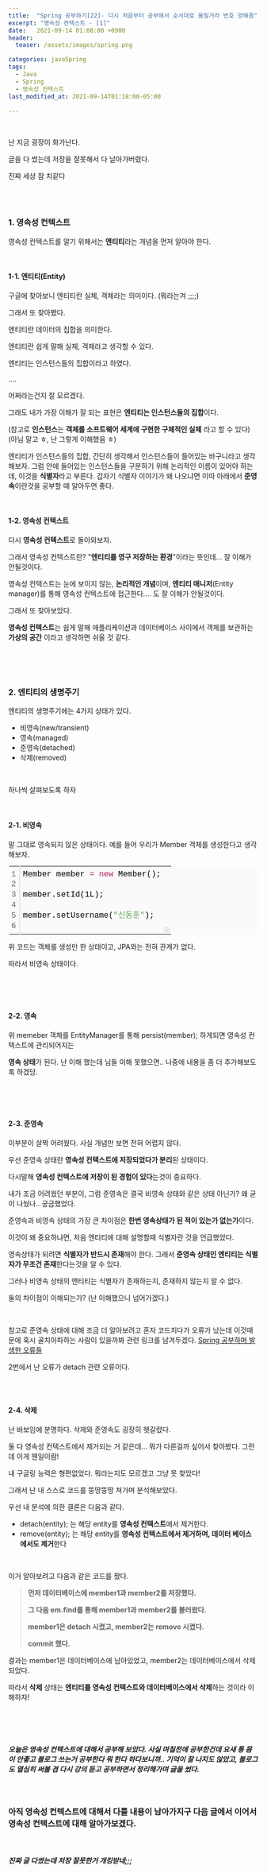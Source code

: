 ```yaml
---
title:  "Spring 공부하기[22]- 다시 처음부터 공부해서 순서대로 올릴거라 번호 양해좀"
excerpt: "영속성 컨텍스트 - [1]"
date:   2021-09-14 01:08:00 +0900
header:
  teaser: /assets/images/spring.png

categories: javaSpring
tags:
  - Java
  - Spring
  - 영속성 컨텍스트
last_modified_at: 2021-09-14T01:18:00-05:00

---
```


<br/>

난 지금 굉장이 화가난다.

글을 다 썼는데 저장을 잘못해서 다 날아가버렸다.

진짜 세상 참 치같다

<br/>

<br/>

### 1.  영속성 컨텍스트

영속성 컨텍스트를 알기 위해서는 **엔티티**라는 개념을 먼저 알아야 한다.

<br/>

#### 1-1. 엔티티(Entity)

구글에 찾아보니 엔티티란 실체, 객체라는 의미이다. (뭐라는겨 ;;;;)

그래서 또 찾아봤다. 

엔티티란 데이터의 집합을 의미한다.

엔티티란 쉽게 말해 실체, 객체라고 생각할 수 있다.

엔티티는 인스턴스들의 집합이라고 하였다. 

....

어쩌라는건지 잘 모르겠다. 

그래도 내가 가장 이해가 잘 되는 표현은 **엔티티는 인스턴스들의 집합**이다.

(참고로 **인스턴스**는 **객체를 소프트웨어 세계에 구현한 구체적인 실체** 라고 할 수 있다)(아님 말고 ㅎ, 난 그렇게 이해했음 ㅎ)

엔티티가 인스턴스들의 집합, 간단히 생각해서 인스턴스들이 들어있는 바구니라고 생각해보자. 그럼 안에 들어있는 인스턴스들을 구분하기 위해 논리적인 이름이 있어야 하는데, 이것을 **식별자**라고 부른다. 갑자기 식별자 이야기가 왜 나오냐면 이따 아래에서 **준영속**이란것을 공부할 때 알아두면 좋다.

<br/>

#### 1-2. 영속성 컨텍스트

다시 **영속성 컨텍스트**로 돌아와보자. 

그래서 영속성 컨텍스트란? "**엔티티를 영구 저장하는 환경**"이라는 뜻인데... 잘 이해가 안될것이다.

영속성 컨텍스트는 눈에 보이지 않는, **논리적인 개념**이며, **엔티티 매니저**(Entity manager)를 통해 영속성 컨텍스트에 접근한다.... 도 잘 이해가 안될것이다.

그래서 또 찾아보았다. 

**영속성 컨텍스트**는 쉽게 말해 애플리케이션과 데이터베이스 사이에서 객체를 보관하는 **가상의 공간** 이라고 생각하면 쉬울 것 같다. 

<br/><br/><br/>

### 2. 엔티티의 생명주기

엔티티의 생명주기에는 4가지 상태가 있다.

- 비영속(new/transient)
- 영속(managed)
- 준영속(detached)
- 삭제(removed)

<br/>

하나씩 살펴보도록 하자

<br/>

#### 2-1. 비영속

말 그대로 영속되지 않은 상태이다. 예를 들어 우리가 Member 객체를 생성한다고 생각해보자.

<div class="colorscripter-code" style="color:#010101;font-family:Consolas, 'Liberation Mono', Menlo, Courier, monospace !important; position:relative !important;overflow:auto"><table class="colorscripter-code-table" style="margin:0;padding:0;border:none;background-color:#fafafa;border-radius:4px;" cellspacing="0" cellpadding="0"><tr><td style="padding:6px;border-right:2px solid #e5e5e5"><div style="margin:0;padding:0;word-break:normal;text-align:right;color:#666;font-family:Consolas, 'Liberation Mono', Menlo, Courier, monospace !important;line-height:130%"><div style="line-height:130%">1</div><div style="line-height:130%">2</div><div style="line-height:130%">3</div><div style="line-height:130%">4</div><div style="line-height:130%">5</div><div style="line-height:130%">6</div></div></td><td style="padding:6px 0;text-align:left"><div style="margin:0;padding:0;color:#010101;font-family:Consolas, 'Liberation Mono', Menlo, Courier, monospace !important;line-height:130%"><div style="padding:0 6px; white-space:pre; line-height:130%">Member&nbsp;member&nbsp;<span style="color:#0086b3"></span><span style="color:#a71d5d">=</span>&nbsp;<span style="color:#a71d5d">new</span>&nbsp;Member();</div><div style="padding:0 6px; white-space:pre; line-height:130%">&nbsp;</div><div style="padding:0 6px; white-space:pre; line-height:130%">member.setId(1L);</div><div style="padding:0 6px; white-space:pre; line-height:130%">&nbsp;</div><div style="padding:0 6px; white-space:pre; line-height:130%">member.setUsername(<span style="color:#63a35c">"신동훈"</span>);</div><div style="padding:0 6px; white-space:pre; line-height:130%">&nbsp;</div></div></td><td style="vertical-align:bottom;padding:0 2px 4px 0"><a href="http://colorscripter.com/info#e" target="_blank" style="text-decoration:none;color:white"><span style="font-size:9px;word-break:normal;background-color:#e5e5e5;color:white;border-radius:10px;padding:1px">cs</span></a></td></tr></table></div>

위 코드는 객체를 생성만 한 상태이고,  JPA와는 전혀 관계가 없다.

따라서 비영속 상태이다.

<br/>

<br/>

<br/>

#### 2-2. 영속

위 memeber 객체를 EntityManager를 통해 persist(member); 하게되면 영속성 컨텍스트에 관리되어지는

**영속 상태**가 된다. 난 이해 했는데 님들 이해 못했으면.. 나중에 내용을 좀 더 추가해보도록 하겠당.

<br/>

<br/>

<br/>

#### 2-3. 준영속

이부분이 살짝 어려웠다. 사실 개념만 보면 전혀 어렵지 않다.

우선 준영속 상태란 **영속성 컨텍스트에 저장되었다가 분리**된 상태이다.

다시말해 **영속성 컨텍스트에 저장이 된 경험이 있다**는것이 중요하다.

내가 조금 어려웠던 부분이, 그럼 준영속은 결국 비영속 상태와 같은 상태 아닌가?  왜 굳이 나눴나.. 궁금했었다.

준영속과 비영속 상태의 가장 큰 차이점은 **한번 영속상태가 된 적이 있는가 없는가**이다.

이것이 왜 중요하냐면, 처음 엔티티에 대해 설명할때 식별자란 것을 언급했었다.

영속상태가 되려면 **식별자가 반드시 존재**해야 한다. 그래서 **준영속 상태인 엔티티는 식별자가 무조건 존재**한다는것을 알 수 있다.

그러나 비영속 상태의 엔티티는 식별자가 존재하는지, 존재하지 않는지 알 수 없다. 

둘의 차이점이 이해되는가? (난 이해했으니 넘어가겠다.)

<br/>

참고로 준영속 상태에 대해 조금 더 알아보려고 혼자 코드치다가 오류가 났는데 이것때문에 혹시 골치아파하는 사람이 있을까봐 관련 링크를 남겨두겠다. [Spring 공부하며 발생한 오류들](https://shindonghun1.github.io/javaspring/Spring-%EA%B3%B5%EB%B6%80%ED%95%98%EB%A9%B0-%EB%B0%9C%EC%83%9D%ED%95%9C-%EC%98%A4%EB%A5%98%EB%93%A4/)

2번에서 난 오류가 detach 관련 오류이다.

<br/>

<br/>

#### 2-4. 삭제

난 바보임에 분명하다. 삭제와 준영속도 굉장히 헷갈렸다.

둘 다 영속성 컨텍스트에서 제거되는 거 같은데... 뭐가 다른걸까 싶어서 찾아봤다. 그런데 이게 웬일이람!

내 구글링 능력은 형편없었다. 뭐라는지도 모르겠고 그냥 못 찾았다! 

그래서 난 내 스스로 코드를 뚱땅뚱땅 쳐가며 분석해보았다.

우선 내 분석에 의한 결론은 다음과 같다.

- detach(entity); 는 해당 entity를 **영속성 컨텍스트**에서 제거한다.
- remove(entity); 는 해당 entity를 **영속성 컨텍스트에서 제거하며, 데이터 베이스에서도 제거**한다

<br/>

이거 알아보려고 다음과 같은 코드를 짰다.

> **먼저 데이터베이스에 member1과 member2를 저장했다.**
>
> **그 다음 em.find를 통해 member1과 member2를 불러왔다.**
>
> **member1은 detach 시켰고, member2는 remove 시켰다.**
>
> **commit 했다.**

결과는 member1은 데이터베이스에 남아있었고,  member2는 데이터베이스에서 삭제되었다.

따라서 **삭제** 상태는 **엔티티를 영속성 컨텍스트와 데이터베이스에서 삭제**하는 것이라 이해하자!

<br/>

<br/>

<br/>

##### 오늘은 영속성 컨텍스트에 대해서 공부해 보았다. 사실 며칠전에 공부한건데 요새 통 몸이 안좋고 블로그 쓰는거 공부한다 뭐 한다 하다보니까.. 기억이 잘 나지도 않았고, 블로그도 열심히 써볼 겸 다시 강의 듣고 공부하면서 정리해가며 글을 썼다. 

<br/>

### 아직 영속성 컨텍스트에 대해서 다룰 내용이 남아가지구 다음 글에서 이어서 영속성 컨텍스트에 대해 알아가보겠다. 

<br/>

##### 진짜 글 다썼는데 저장 잘못한거 개킹받네;;;